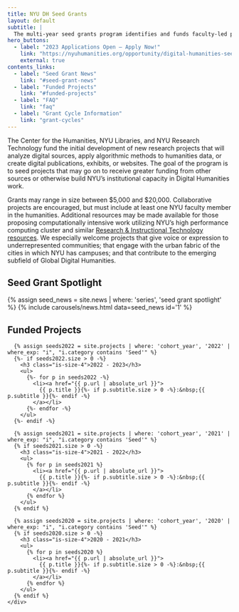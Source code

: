 ```yaml
---
title: NYU DH Seed Grants
layout: default
subtitle: |
  The multi-year seed grants program identifies and funds faculty-led projects that creatively bridge humanistic scholarship with new forms of computation, digital publishing, and digitization.
hero_buttons:
  - label: "2023 Applications Open – Apply Now!"
    link: "https://nyuhumanities.org/opportunity/digital-humanities-seed-grants/"
    external: true
contents_links:
  - label: "Seed Grant News"
    link: "#seed-grant-news"
  - label: "Funded Projects"
    link: "#funded-projects"
  - label: "FAQ"
    link: "faq"
  - label: "Grant Cycle Information"
    link: "grant-cycles"
---
```


<div class="container">
  <div class="content post-content mb-6" markdown="1">
The Center for the Humanities, NYU Libraries, and NYU Research Technology fund the initial development of new research projects that will analyze digital sources, apply algorithmic methods to humanities data, or create digital publications, exhibits, or websites. The goal of the program is to seed projects that may go on to receive greater funding from other sources or otherwise build NYU’s institutional capacity in Digital Humanities work.

Grants may range in size between $5,000 and $20,000. Collaborative projects are encouraged, but must include at least one NYU faculty member in the humanities. Additional resources may be made available for those proposing computationally intensive work utilizing NYU’s high performance computing cluster and similar [Research & Instructional Technology resources](https://www.nyu.edu/research/navigating-research-technology.html). We especially welcome projects that give voice or expression to underrepresented communities; that engage with the urban fabric of the cities in which NYU has campuses; and that contribute to the emerging subfield of Global Digital Humanities.

  </div>
</div>

<div class="container is-fluid">
  <div class="container">
    <div class="content">
      <h2 class="is-size-3 pb-3" id="seed-grant-news">Seed Grant Spotlight</h2>
    </div>
   </div>

  {% assign seed_news = site.news | where: 'series', 'seed grant spotlight' %}
  {% include carousels/news.html data=seed_news id='1' %}
</div>

<section class="section full-width">
  <div class="container">
    <div class="content post-content mb-6">
      <h2 class="is-size-3" id="funded-projects">Funded Projects</h2>

      {% assign seeds2022 = site.projects | where: 'cohort_year', '2022' | where_exp: "i", "i.category contains 'Seed'" %}
      {%- if seeds2022.size > 0 -%}
        <h3 class="is-size-4">2022 - 2023</h3>
        <ul>
          {%- for p in seeds2022 -%}
            <li><a href="{{ p.url | absolute_url }}">
              {{ p.title }}{%- if p.subtitle.size > 0 -%}:&nbsp;{{ p.subtitle }}{%- endif -%}
            </a></li>
          {%- endfor -%}
        </ul>
      {%- endif -%}

      {% assign seeds2021 = site.projects | where: 'cohort_year', '2021' | where_exp: "i", "i.category contains 'Seed'" %}
      {% if seeds2021.size > 0 -%}
        <h3 class="is-size-4">2021 - 2022</h3>
        <ul>
          {% for p in seeds2021 %}
            <li><a href="{{ p.url | absolute_url }}">
              {{ p.title }}{%- if p.subtitle.size > 0 -%}:&nbsp;{{ p.subtitle }}{%- endif -%}
            </a></li>
          {% endfor %}
        </ul>
      {% endif %}

      {% assign seeds2020 = site.projects | where: 'cohort_year', '2020' | where_exp: "i", "i.category contains 'Seed'" %}
      {% if seeds2020.size > 0 -%}
        <h3 class="is-size-4">2020 - 2021</h3>
        <ul>
          {% for p in seeds2020 %}
            <li><a href="{{ p.url | absolute_url }}">
              {{ p.title }}{%- if p.subtitle.size > 0 -%}:&nbsp;{{ p.subtitle }}{%- endif -%}
            </a></li>
          {% endfor %}
        </ul>
      {% endif %}
    </div>

  </div>
</section>

